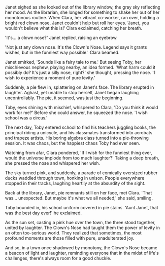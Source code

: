 Janet sighed as she looked out of the library window, the gray sky reflecting her mood. As the librarian, she longed for something to shake her out of her monotonous routine. When Clara, her vibrant co-worker, ran over, holding a bright red clown nose, Janet couldn't help but roll her eyes. 'Janet, you wouldn't believe what this is!' Clara exclaimed, catching her breath.

'It's... a clown nose?' Janet replied, raising an eyebrow.

'Not just any clown nose. It's the Clown's Nose. Legend says it grants wishes, but in the funniest way possible.' Clara beamed.

Janet smirked, 'Sounds like a fairy tale to me.' But seeing Toby, her mischievous nephew, playing nearby, an idea formed. 'What harm could it possibly do? It's just a silly nose, right?' she thought, pressing the nose. 'I wish to experience a moment of pure levity.'

Suddenly, a pie flew in, splattering on Janet's face. The library erupted in laughter. Aghast, yet unable to stop herself, Janet began laughing uncontrollably. The pie, it seemed, was just the beginning.

Toby, eyes shining with mischief, whispered to Clara, 'Do you think it would work for me?' Before she could answer, he squeezed the nose. 'I wish school was a circus.'

The next day, Toby entered school to find his teachers juggling books, the principal riding a unicycle, and his classmates transformed into acrobats and trapeze artists. His boring algebra class turned into a pie-throwing session. It was chaos, but the happiest chaos Toby had ever seen.

Watching from afar, Clara pondered, 'If I wish for the funniest thing ever, would the universe implode from too much laughter?' Taking a deep breath, she pressed the nose and whispered her wish.

The sky turned pink, and suddenly, a parade of comically oversized rubber ducks waddled through town, honking in unison. People everywhere stopped in their tracks, laughing heartily at the absurdity of the sight.

Back at the library, Janet, pie remnants still on her face, met Clara. 'That was... unexpected. But maybe it's what we all needed,' she said, smiling.

Toby bounded in, his school uniform covered in pie stains. 'Aunt Janet, that was the best day ever!' he exclaimed.

As the sun set, casting a pink hue over the town, the three stood together, united by laughter. The Clown's Nose had taught them the power of levity in an often too-serious world. They realized that sometimes, the most profound moments are those filled with pure, unadulterated joy.

And so, in a town once shadowed by monotony, the Clown's Nose became a beacon of light and laughter, reminding everyone that in the midst of life's challenges, there's always room for a good chuckle.